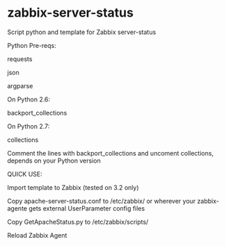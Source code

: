 # zabbix-server-status
Script python and template for Zabbix server-status

Python Pre-reqs:

requests

json

argparse


On Python 2.6:

backport_collections

On Python 2.7:

collections

Comment the lines with backport_collections and uncoment collections, depends on your Python version

QUICK USE:

Import template to Zabbix (tested on 3.2 only)

Copy apache-server-status.conf to /etc/zabbix/ or wherever your zabbix-agente gets external UserParameter config files

Copy GetApacheStatus.py to /etc/zabbix/scripts/

Reload Zabbix Agent
